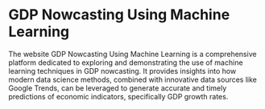 # GDP Nowcasting Using Machine Learning

The website GDP Nowcasting Using Machine Learning is a comprehensive platform dedicated to exploring and demonstrating the use of machine learning techniques in GDP nowcasting. It provides insights into how modern data science methods, combined with innovative data sources like Google Trends, can be leveraged to generate accurate and timely predictions of economic indicators, specifically GDP growth rates.
